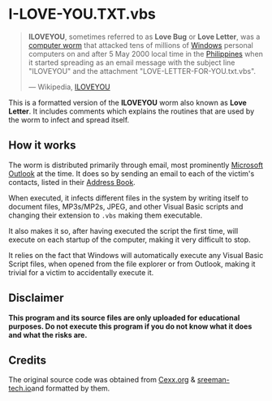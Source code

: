 # I-LOVE-YOU.TXT.vbs

> **ILOVEYOU**, sometimes referred to as **Love Bug** or **Love Letter**, was a
> [computer worm](https://en.wikipedia.org/wiki/Computer_worm) that attacked
> tens of millions of [Windows](https://en.wikipedia.org/wiki/Microsoft_Windows)
> personal computers on and after 5 May 2000 local time in the
> [Philippines](https://en.wikipedia.org/wiki/Philippines) when it started
> spreading as an email message with the subject line "ILOVEYOU" and the
> attachment "LOVE-LETTER-FOR-YOU.txt.vbs".
>
> — Wikipedia, [ILOVEYOU](https://en.wikipedia.org/wiki/ILOVEYOU)

This is a formatted version of the **ILOVEYOU** worm also known as **Love
Letter**. It includes comments which explains the routines that are used by the
worm to infect and spread itself.

## How it works

The worm is distributed primarily through email, most prominently [Microsoft
Outlook](https://en.wikipedia.org/wiki/Microsoft_Outlook) at the time. It does
so by sending an email to each of the victim's contacts, listed in their
[Address Book](https://en.wikipedia.org/wiki/Windows_Address_Book).

When executed, it infects different files in the system by writing itself to
document files, MP3s/MP2s, JPEG, and other Visual Basic scripts and changing
their extension to `.vbs` making them executable.

It also makes it so, after having executed the script the first time, will
execute on each startup of the computer, making it very difficult to stop.

It relies on the fact that Windows will automatically execute any Visual
Basic Script files, when opened from the file explorer or from Outlook, making
it trivial for a victim to accidentally execute it.

## Disclaimer

**This program and its source files are only uploaded for educational purposes.
Do not execute this program if you do not know what it does and what the risks
are.**

## Credits

The original source code was obtained from
[Cexx.org](http://www.cexx.org/loveletter.htm) & [sreeman-tech.io](https://sreeman-tech.github.io/)and formatted by them.

